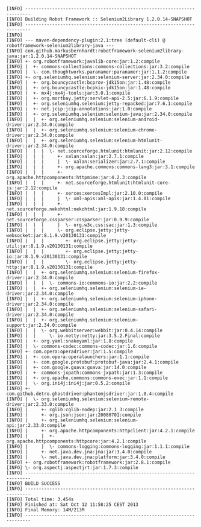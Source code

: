     [INFO] ------------------------------------------------------------------------
    [INFO] Building Robot Framework :: Selenium2Library 1.2.0.14-SNAPSHOT
    [INFO] ------------------------------------------------------------------------
    [INFO]
    [INFO] --- maven-dependency-plugin:2.1:tree (default-cli) @ robotframework-selenium2library-java ---
    [INFO] com.github.markusbernhardt:robotframework-selenium2library-java:jar:1.2.0.14-SNAPSHOT
    [INFO] +- org.robotframework:javalib-core:jar:1.2:compile
    [INFO] |  +- commons-collections:commons-collections:jar:3.2:compile
    [INFO] |  \- com.thoughtworks.paranamer:paranamer:jar:1.1.2:compile
    [INFO] +- org.seleniumhq.selenium:selenium-server:jar:2.34.0:compile
    [INFO] |  +- org.bouncycastle:bcprov-jdk15on:jar:1.48:compile
    [INFO] |  +- org.bouncycastle:bcpkix-jdk15on:jar:1.48:compile
    [INFO] |  +- mx4j:mx4j-tools:jar:3.0.1:compile
    [INFO] |  +- org.mortbay.jetty:servlet-api-2.5:jar:6.1.9:compile
    [INFO] |  +- org.seleniumhq.selenium:jetty-repacked:jar:7.6.1:compile
    [INFO] |  +- net.jcip:jcip-annotations:jar:1.0:compile
    [INFO] |  +- org.seleniumhq.selenium:selenium-java:jar:2.34.0:compile
    [INFO] |  |  +- org.seleniumhq.selenium:selenium-android-driver:jar:2.34.0:compile
    [INFO] |  |  +- org.seleniumhq.selenium:selenium-chrome-driver:jar:2.34.0:compile
    [INFO] |  |  +- org.seleniumhq.selenium:selenium-htmlunit-driver:jar:2.34.0:compile
    [INFO] |  |  |  \- net.sourceforge.htmlunit:htmlunit:jar:2.12:compile
    [INFO] |  |  |     +- xalan:xalan:jar:2.7.1:compile
    [INFO] |  |  |     |  \- xalan:serializer:jar:2.7.1:compile
    [INFO] |  |  |     +- org.apache.commons:commons-lang3:jar:3.1:compile
    [INFO] |  |  |     +- org.apache.httpcomponents:httpmime:jar:4.2.3:compile
    [INFO] |  |  |     +- net.sourceforge.htmlunit:htmlunit-core-js:jar:2.12:compile
    [INFO] |  |  |     +- xerces:xercesImpl:jar:2.10.0:compile
    [INFO] |  |  |     |  \- xml-apis:xml-apis:jar:1.4.01:compile
    [INFO] |  |  |     +- net.sourceforge.nekohtml:nekohtml:jar:1.9.18:compile
    [INFO] |  |  |     +- net.sourceforge.cssparser:cssparser:jar:0.9.9:compile
    [INFO] |  |  |     |  \- org.w3c.css:sac:jar:1.3:compile
    [INFO] |  |  |     \- org.eclipse.jetty:jetty-websocket:jar:8.1.9.v20130131:compile
    [INFO] |  |  |        +- org.eclipse.jetty:jetty-util:jar:8.1.9.v20130131:compile
    [INFO] |  |  |        +- org.eclipse.jetty:jetty-io:jar:8.1.9.v20130131:compile
    [INFO] |  |  |        \- org.eclipse.jetty:jetty-http:jar:8.1.9.v20130131:compile
    [INFO] |  |  +- org.seleniumhq.selenium:selenium-firefox-driver:jar:2.34.0:compile
    [INFO] |  |  |  \- commons-io:commons-io:jar:2.2:compile
    [INFO] |  |  +- org.seleniumhq.selenium:selenium-ie-driver:jar:2.34.0:compile
    [INFO] |  |  +- org.seleniumhq.selenium:selenium-iphone-driver:jar:2.34.0:compile
    [INFO] |  |  +- org.seleniumhq.selenium:selenium-safari-driver:jar:2.34.0:compile
    [INFO] |  |  +- org.seleniumhq.selenium:selenium-support:jar:2.34.0:compile
    [INFO] |  |  \- org.webbitserver:webbit:jar:0.4.14:compile
    [INFO] |  |     \- io.netty:netty:jar:3.5.2.Final:compile
    [INFO] |  +- org.yaml:snakeyaml:jar:1.8:compile
    [INFO] |  \- commons-codec:commons-codec:jar:1.6:compile
    [INFO] +- com.opera:operadriver:jar:1.5:compile
    [INFO] |  +- com.opera:operalaunchers:jar:1.1:compile
    [INFO] |  +- com.google.protobuf:protobuf-java:jar:2.4.1:compile
    [INFO] |  +- com.google.guava:guava:jar:14.0:compile
    [INFO] |  +- commons-jxpath:commons-jxpath:jar:1.3:compile
    [INFO] |  +- org.apache.commons:commons-exec:jar:1.1:compile
    [INFO] |  \- org.ini4j:ini4j:jar:0.5.2:compile
    [INFO] +- com.github.detro.ghostdriver:phantomjsdriver:jar:1.0.4:compile
    [INFO] |  \- org.seleniumhq.selenium:selenium-remote-driver:jar:2.33.0:compile
    [INFO] |     +- cglib:cglib-nodep:jar:2.1_3:compile
    [INFO] |     +- org.json:json:jar:20080701:compile
    [INFO] |     +- org.seleniumhq.selenium:selenium-api:jar:2.33.0:compile
    [INFO] |     +- org.apache.httpcomponents:httpclient:jar:4.2.1:compile
    [INFO] |     |  +- org.apache.httpcomponents:httpcore:jar:4.2.1:compile
    [INFO] |     |  \- commons-logging:commons-logging:jar:1.1.1:compile
    [INFO] |     +- net.java.dev.jna:jna:jar:3.4.0:compile
    [INFO] |     \- net.java.dev.jna:platform:jar:3.4.0:compile
    [INFO] +- org.robotframework:robotframework:jar:2.8.1:compile
    [INFO] \- org.aspectj:aspectjrt:jar:1.7.3:compile
    [INFO] ------------------------------------------------------------------------
    [INFO] BUILD SUCCESS
    [INFO] ------------------------------------------------------------------------
    [INFO] Total time: 3.454s
    [INFO] Finished at: Sat Oct 12 11:58:25 CEST 2013
    [INFO] Final Memory: 14M/213M
    [INFO] ------------------------------------------------------------------------